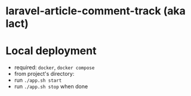 # laravel-article-comment-track (aka lact)

# Local deployment
* required: `docker`, `docker compose`
* from project's directory:
* run `./app.sh start`
* run `./app.sh stop` when done
